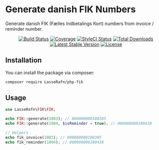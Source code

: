 # Generate danish FIK Numbers

Generate danish FIK (Fælles Indbetalings Kort) numbers from invoice / reminder number.

<p align="center"> 
<a href="https://travis-ci.org/LasseRafn/php-fik"><img src="https://img.shields.io/travis/LasseRafn/php-fik.svg?style=flat-square" alt="Build Status"></a>
<a href="https://coveralls.io/github/LasseRafn/php-fik"><img src="https://img.shields.io/coveralls/LasseRafn/php-fik.svg?style=flat-square" alt="Coverage"></a>
<a href="https://styleci.io/repos/93155252"><img src="https://styleci.io/repos/93155252/shield?branch=master" alt="StyleCI Status"></a>
<a href="https://packagist.org/packages/lasserafn/php-fik"><img src="https://img.shields.io/packagist/dt/lasserafn/php-fik.svg?style=flat-square" alt="Total Downloads"></a>
<a href="https://packagist.org/packages/lasserafn/php-fik"><img src="https://img.shields.io/packagist/v/lasserafn/php-fik.svg?style=flat-square" alt="Latest Stable Version"></a>
<a href="https://packagist.org/packages/lasserafn/php-fik"><img src="https://img.shields.io/packagist/l/lasserafn/php-fik.svg?style=flat-square" alt="License"></a>
</p>

## Installation

You can install the package via composer:

```bash
composer require LasseRafn/php-fik
```

## Usage

``` php
use LasseRafn\FIK\FIK;

echo FIK::generate(1003); // 000000000100305
echo FIK::generate(1004, $isReminder = true); // 000000000100438

// Helpers
echo fik_invoice(1003); // 000000000100305
echo fik_reminder(1004); // 000000000100438
```